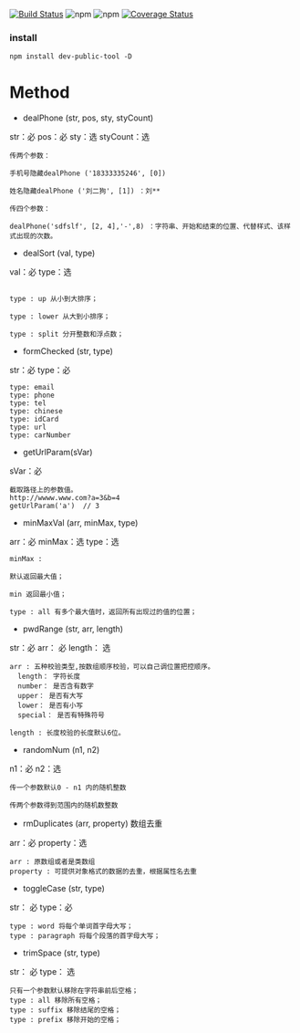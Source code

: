 
[![Build Status](https://travis-ci.com/liuyongshun/publicNpm.svg?branch=master)](https://travis-ci.com/liuyongshun/publicNpm)
![npm](https://img.shields.io/npm/v/dev-public-tool.svg)
![npm](https://img.shields.io/npm/dw/dev-public-tool.svg)
[![Coverage Status](https://coveralls.io/repos/github/liuyongshun/publicNpm/badge.svg?branch=master)](https://coveralls.io/github/liuyongshun/publicNpm?branch=master)

### install

```
npm install dev-public-tool -D

```

# Method

- dealPhone (str, pos, sty, styCount)

str：必
pos：必
sty：选
styCount：选


```
传两个参数：

手机号隐藏dealPhone ('18333335246', [0])

姓名隐藏dealPhone ('刘二狗', [1]) ：刘**

传四个参数：

dealPhone('sdfslf', [2, 4],'-',8) ：字符串、开始和结束的位置、代替样式、该样式出现的次数。
```

- dealSort (val, type)

val：必
type：选

```

type : up 从小到大排序；

type : lower 从大到小排序；

type : split 分开整数和浮点数；

```

- formChecked (str, type)

str：必
type：必

```
type: email
type: phone
type: tel
type: chinese
type: idCard
type: url
type: carNumber

```

- getUrlParam(sVar)

sVar：必

```
截取路径上的参数值。
http://wwww.www.com?a=3&b=4
getUrlParam('a')  // 3

```

- minMaxVal (arr, minMax, type)

arr：必
minMax：选
type：选

```
minMax :

默认返回最大值；

min 返回最小值；

type : all 有多个最大值时，返回所有出现过的值的位置；

```

- pwdRange (str, arr, length)

str：必
arr： 必
length： 选

```
arr : 五种校验类型,按数组顺序校验，可以自己调位置把控顺序。
  length： 字符长度
  number： 是否含有数字
  upper： 是否有大写
  lower： 是否有小写
  special： 是否有特殊符号

length : 长度校验的长度默认6位。
```

- randomNum (n1, n2)

n1：必
n2：选

```
传一个参数默认0 - n1 内的随机整数

传两个参数得到范围内的随机数整数
```

- rmDuplicates (arr, property) 数组去重

arr：必
property：选


```
arr : 原数组或者是类数组
property : 可提供对象格式的数据的去重，根据属性名去重
```

- toggleCase (str, type)

str： 必
type：必

```
type : word 将每个单词首字母大写；
type : paragraph 将每个段落的首字母大写；
```

- trimSpace (str, type)

str： 必
type： 选

```
只有一个参数默认移除在字符串前后空格；
type : all 移除所有空格；
type : suffix 移除结尾的空格；
type : prefix 移除开始的空格；
```

